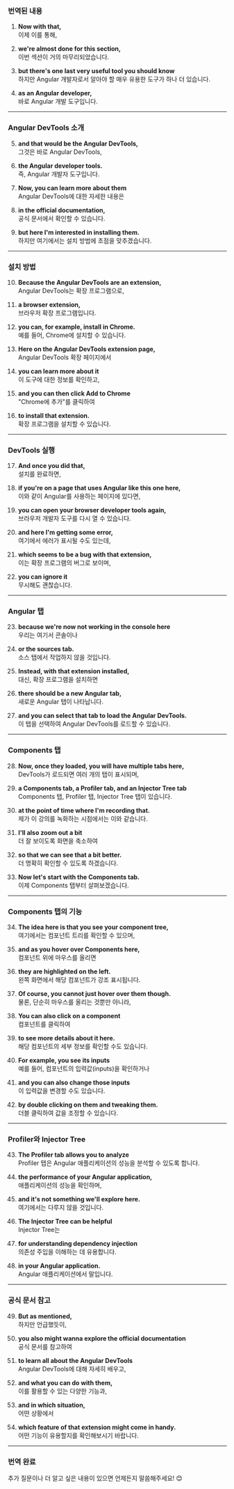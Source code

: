 ### 번역된 내용

1. **Now with that,**  
   이제 이를 통해,

2. **we're almost done for this section,**  
   이번 섹션이 거의 마무리되었습니다.

3. **but there's one last very useful tool you should know**  
   하지만 Angular 개발자로서 알아야 할 매우 유용한 도구가 하나 더 있습니다.

4. **as an Angular developer,**  
   바로 Angular 개발 도구입니다.

---

### **Angular DevTools 소개**

5. **and that would be the Angular DevTools,**  
   그것은 바로 Angular DevTools,

6. **the Angular developer tools.**  
   즉, Angular 개발자 도구입니다.

7. **Now, you can learn more about them**  
   Angular DevTools에 대한 자세한 내용은

8. **in the official documentation,**  
   공식 문서에서 확인할 수 있습니다.

9. **but here I'm interested in installing them.**  
   하지만 여기에서는 설치 방법에 초점을 맞추겠습니다.

---

### **설치 방법**

10. **Because the Angular DevTools are an extension,**  
    Angular DevTools는 확장 프로그램으로,

11. **a browser extension,**  
    브라우저 확장 프로그램입니다.

12. **you can, for example, install in Chrome.**  
    예를 들어, Chrome에 설치할 수 있습니다.

13. **Here on the Angular DevTools extension page,**  
    Angular DevTools 확장 페이지에서

14. **you can learn more about it**  
    이 도구에 대한 정보를 확인하고,

15. **and you can then click Add to Chrome**  
    "Chrome에 추가"를 클릭하여

16. **to install that extension.**  
    확장 프로그램을 설치할 수 있습니다.

---

### **DevTools 실행**

17. **And once you did that,**  
    설치를 완료하면,

18. **if you're on a page that uses Angular like this one here,**  
    이와 같이 Angular를 사용하는 페이지에 있다면,

19. **you can open your browser developer tools again,**  
    브라우저 개발자 도구를 다시 열 수 있습니다.

20. **and here I'm getting some error,**  
    여기에서 에러가 표시될 수도 있는데,

21. **which seems to be a bug with that extension,**  
    이는 확장 프로그램의 버그로 보이며,

22. **you can ignore it**  
    무시해도 괜찮습니다.

---

### **Angular 탭**

23. **because we're now not working in the console here**  
    우리는 여기서 콘솔이나

24. **or the sources tab.**  
    소스 탭에서 작업하지 않을 것입니다.

25. **Instead, with that extension installed,**  
    대신, 확장 프로그램을 설치하면

26. **there should be a new Angular tab,**  
    새로운 Angular 탭이 나타납니다.

27. **and you can select that tab to load the Angular DevTools.**  
    이 탭을 선택하여 Angular DevTools를 로드할 수 있습니다.

---

### **Components 탭**

28. **Now, once they loaded, you will have multiple tabs here,**  
    DevTools가 로드되면 여러 개의 탭이 표시되며,

29. **a Components tab, a Profiler tab, and an Injector Tree tab**  
    Components 탭, Profiler 탭, Injector Tree 탭이 있습니다.

30. **at the point of time where I'm recording that.**  
    제가 이 강의를 녹화하는 시점에서는 이와 같습니다.

31. **I'll also zoom out a bit**  
    더 잘 보이도록 화면을 축소하여

32. **so that we can see that a bit better.**  
    더 명확히 확인할 수 있도록 하겠습니다.

33. **Now let's start with the Components tab.**  
    이제 Components 탭부터 살펴보겠습니다.

---

### **Components 탭의 기능**

34. **The idea here is that you see your component tree,**  
    여기에서는 컴포넌트 트리를 확인할 수 있으며,

35. **and as you hover over Components here,**  
    컴포넌트 위에 마우스를 올리면

36. **they are highlighted on the left.**  
    왼쪽 화면에서 해당 컴포넌트가 강조 표시됩니다.

37. **Of course, you cannot just hover over them though.**  
    물론, 단순히 마우스를 올리는 것뿐만 아니라,

38. **You can also click on a component**  
    컴포넌트를 클릭하여

39. **to see more details about it here.**  
    해당 컴포넌트의 세부 정보를 확인할 수도 있습니다.

40. **For example, you see its inputs**  
    예를 들어, 컴포넌트의 입력값(inputs)을 확인하거나

41. **and you can also change those inputs**  
    이 입력값을 변경할 수도 있습니다.

42. **by double clicking on them and tweaking them.**  
    더블 클릭하여 값을 조정할 수 있습니다.

---

### **Profiler와 Injector Tree**

43. **The Profiler tab allows you to analyze**  
    Profiler 탭은 Angular 애플리케이션의 성능을 분석할 수 있도록 합니다.

44. **the performance of your Angular application,**  
    애플리케이션의 성능을 확인하며,

45. **and it's not something we'll explore here.**  
    여기에서는 다루지 않을 것입니다.

46. **The Injector Tree can be helpful**  
    Injector Tree는

47. **for understanding dependency injection**  
    의존성 주입을 이해하는 데 유용합니다.

48. **in your Angular application.**  
    Angular 애플리케이션에서 말입니다.

---

### **공식 문서 참고**

49. **But as mentioned,**  
    하지만 언급했듯이,

50. **you also might wanna explore the official documentation**  
    공식 문서를 참고하여

51. **to learn all about the Angular DevTools**  
    Angular DevTools에 대해 자세히 배우고,

52. **and what you can do with them,**  
    이를 활용할 수 있는 다양한 기능과,

53. **and in which situation,**  
    어떤 상황에서

54. **which feature of that extension might come in handy.**  
    어떤 기능이 유용할지를 확인해보시기 바랍니다.

---

### 번역 완료

추가 질문이나 더 알고 싶은 내용이 있으면 언제든지 말씀해주세요! 😊
